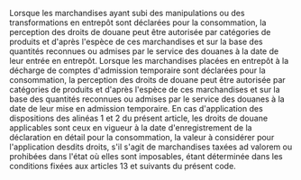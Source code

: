 Lorsque les marchandises ayant subi des manipulations
ou des transformations en entrepôt sont déclarées pour la consommation,
la perception des droits de douane peut être autorisée par catégories de
produits et d'après l'espèce de ces marchandises et sur la base des
quantités reconnues ou admises par le service des douanes à la date de
leur entrée en entrepôt.
Lorsque les marchandises placées en entrepôt à la décharge de comptes
d'admission temporaire sont déclarées pour la consommation, la
perception des droits de douane peut être autorisée par catégories de
produits et d'après l'espèce de ces marchandises et sur la base des
quantités reconnues ou admises par le service des douanes à la date de
leur mise en admission temporaire.
En cas d'application des dispositions des alinéas 1 et 2 du présent
article, les droits de douane applicables sont ceux en vigueur à la date
d'enregistrement de la déclaration en détail pour la consommation, la
valeur à considérer pour l'application desdits droits, s'il s'agit de
marchandises taxées ad valorem ou prohibées dans l'état où elles sont
imposables, étant déterminée dans les conditions fixées aux articles 13
et suivants du présent code.